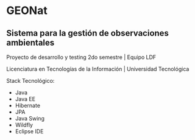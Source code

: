 # GEONat
## Sistema para la gestión de observaciones ambientales
Proyecto de desarrollo y testing 2do semestre  |  Equipo LDF  

Licenciatura en Tecnologías de la Información | Universidad Tecnológica

Stack Tecnológico:
 * Java
 * Java EE
 * Hibernate
 * JPA
 * Java Swing
 * Wildfly
 * Eclipse IDE
 
